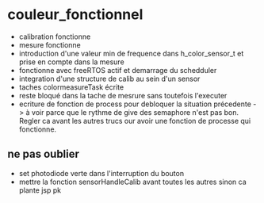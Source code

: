 # couleur_fonctionnel
- calibration fonctionne
- mesure fonctionne
- introduction d'une valeur min de frequence dans h_color_sensor_t et prise en compte dans la mesure
- fonctionne avec freeRTOS actif et demarrage du schedduler
- integration d'une structure de calib au sein d'un sensor
- taches colormeasureTask écrite
- reste bloqué dans la tache de mesrure sans toutefois l'executer 
- ecriture de fonction de process pour debloquer la situation précedente -> à voir parce que le rythme de give des semaphore n'est pas bon. Regler ca avant les autres trucs our avoir une fonction de processe qui fonctionne. 

## ne pas oublier 
- set photodiode verte dans l'interruption du bouton
- mettre la fonction sensorHandleCalib avant toutes les autres sinon ca plante jsp pk
